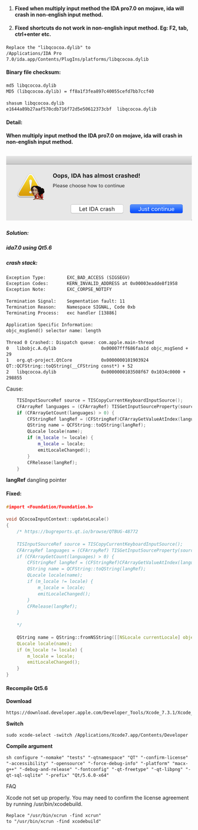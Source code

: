 1. #### Fixed when multiply input method the IDA pro7.0 on mojave, ida will crash in non-english input method.

2. #### Fixed shortcuts do not work in non-english input method. Eg: F2, tab, ctrl+enter etc.

```
Replace the "libqcocoa.dylib" to 
/Applications/IDA Pro 7.0/ida.app/Contents/PlugIns/platforms/libqcocoa.dylib
```



#### Binary file checksum:

```
md5 libqcocoa.dylib
MD5 (libqcocoa.dylib) = ff8a1f3fea897c40055cefd7bb7ccf40

shasum libqcocoa.dylib
e1644a89b27aaf570cdb716f72d5e50612373cbf  libqcocoa.dylib
```





#### Detail:

#### When multiply input method the IDA pro7.0 on mojave, ida will crash in non-english input method.

![](./images/ida7.0_crash.png)
------

##### Solution: 
##### ida7.0 using Qt5.6

##### **crash stack:**

```
Exception Type:        EXC_BAD_ACCESS (SIGSEGV)
Exception Codes:       KERN_INVALID_ADDRESS at 0x00003eadde8f1958
Exception Note:        EXC_CORPSE_NOTIFY

Termination Signal:    Segmentation fault: 11
Termination Reason:    Namespace SIGNAL, Code 0xb
Terminating Process:   exc handler [13886]  

Application Specific Information:
objc_msgSend() selector name: length

Thread 0 Crashed:: Dispatch queue: com.apple.main-thread
0   libobjc.A.dylib               	0x00007fff686faa1d objc_msgSend + 29
1   org.qt-project.QtCore         	0x0000000101903924 QT::QCFString::toQString(__CFString const*) + 52
2   libqcocoa.dylib               	0x0000000103508f67 0x1034c0000 + 298855
```

Cause:
``` c++
    TISInputSourceRef source = TISCopyCurrentKeyboardInputSource();
    CFArrayRef languages = (CFArrayRef) TISGetInputSourceProperty(source, kTISPropertyInputSourceLanguages);
    if (CFArrayGetCount(languages) > 0) {
        CFStringRef langRef = (CFStringRef)CFArrayGetValueAtIndex(languages, 0);
        QString name = QCFString::toQString(langRef);
        QLocale locale(name);
        if (m_locale != locale) {
            m_locale = locale;
            emitLocaleChanged();
        }
        CFRelease(langRef);
    }
```

**langRef** dangling pointer

#### Fixed:
``` c++
#import <Foundation/Foundation.h>

void QCocoaInputContext::updateLocale()
{
    /* https://bugreports.qt.io/browse/QTBUG-48772

    TISInputSourceRef source = TISCopyCurrentKeyboardInputSource();
    CFArrayRef languages = (CFArrayRef) TISGetInputSourceProperty(source, kTISPropertyInputSourceLanguages);
    if (CFArrayGetCount(languages) > 0) {
        CFStringRef langRef = (CFStringRef)CFArrayGetValueAtIndex(languages, 0);
        QString name = QCFString::toQString(langRef);
        QLocale locale(name);
        if (m_locale != locale) {
            m_locale = locale;
            emitLocaleChanged();
        }
        CFRelease(langRef);
    }
    
    */

    QString name = QString::fromNSString([[NSLocale currentLocale] objectForKey:NSLocaleIdentifier]);
    QLocale locale(name);
    if (m_locale != locale) {
        m_locale = locale;
        emitLocaleChanged();
    }
} 
```

#### Recompile Qt5.6
**Download** 
```
https://download.developer.apple.com/Developer_Tools/Xcode_7.3.1/Xcode_7.3.1.dmg
```

**Switch**
```
sudo xcode-select -switch /Applications/Xcode7.app/Contents/Developer
```

**Compile argument**

```
sh configure "-nomake" "tests" "-qtnamespace" "QT" "-confirm-license" "-accessibility" "-opensource" "-force-debug-info" "-platform" "macx-g++" "-debug-and-release" "-fontconfig" "-qt-freetype" "-qt-libpng" "-qt-sql-sqlite" "-prefix" "Qt/5.6.0-x64"
```
FAQ

Xcode not set up properly. You may need to confirm the license agreement by running /usr/bin/xcodebuild.


```
Replace "/usr/bin/xcrun -find xcrun" 
to "/usr/bin/xcrun -find xcodebuild"  
```

